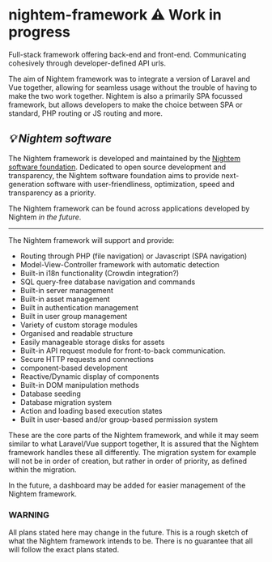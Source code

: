 # nightem-framework ⚠ Work in progress
Full-stack framework offering back-end and front-end. Communicating cohesively through developer-defined API urls.

The aim of Nightem framework was to integrate a version of Laravel and Vue together, allowing for seamless usage
without the trouble of having to make the two work together. Nightem is also a primarily SPA focussed framework,
but allows developers to make the choice between SPA or standard, PHP routing or JS routing and more.

## ***💡 Nightem software***
The Nightem framework is developed and maintained by the [Nightem software foundation](https://wolfsvale.tech).
Dedicated to open source development and transparency, the Nightem software foundation aims to provide next-generation
software with user-friendliness, optimization, speed and transparency as a priority.

The Nightem framework can be found across applications developed by Nightem *in the future*.

---

The Nightem framework will support and provide:
- Routing through PHP (file navigation) or Javascript (SPA navigation)
- Model-View-Controller framework with automatic detection
- Built-in i18n functionality (Crowdin integration?)
- SQL query-free database navigation and commands
- Built-in server management
- Built-in asset management
- Built in authentication management
- Built in user group management
- Variety of custom storage modules
- Organised and readable structure
- Easily manageable storage disks for assets
- Built-in API request module for front-to-back communication.
- Secure HTTP requests and connections
- component-based development
- Reactive/Dynamic display of components
- Built-in DOM manipulation methods
- Database seeding
- Database migration system
- Action and loading based execution states
- Built in user-based and/or group-based permission system

These are the core parts of the Nightem framework, and while it may seem similar to what Laravel/Vue support together,
It is assured that the Nightem framework handles these all differently. The migration system for example will not
be in order of creation, but rather in order of priority, as defined within the migration.

In the future, a dashboard may be added for easier management of the Nightem framework.

### WARNING
All plans stated here may change in the future. This is a rough sketch of what the Nightem framework intends to be.
There is no guarantee that all will follow the exact plans stated.